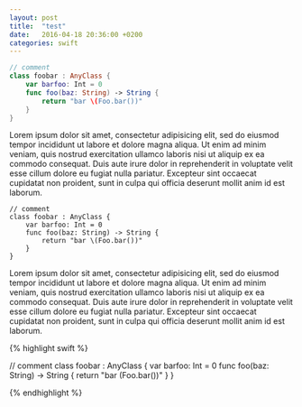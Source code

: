 ```yaml
---
layout: post
title:  "test"
date:   2016-04-18 20:36:00 +0200
categories: swift
---
```


``` swift
// comment
class foobar : AnyClass {
	var barfoo: Int = 0
	func foo(baz: String) -> String {
		return "bar \(Foo.bar())"
	}
}

```

Lorem ipsum dolor sit amet, consectetur adipisicing elit, sed do eiusmod
tempor incididunt ut labore et dolore magna aliqua. Ut enim ad minim veniam,
quis nostrud exercitation ullamco laboris nisi ut aliquip ex ea commodo
consequat. Duis aute irure dolor in reprehenderit in voluptate velit esse
cillum dolore eu fugiat nulla pariatur. Excepteur sint occaecat cupidatat non
proident, sunt in culpa qui officia deserunt mollit anim id est laborum.

	// comment
	class foobar : AnyClass {
		var barfoo: Int = 0
		func foo(baz: String) -> String {
			return "bar \(Foo.bar())"
		}
	}

Lorem ipsum dolor sit amet, consectetur adipisicing elit, sed do eiusmod
tempor incididunt ut labore et dolore magna aliqua. Ut enim ad minim veniam,
quis nostrud exercitation ullamco laboris nisi ut aliquip ex ea commodo
consequat. Duis aute irure dolor in reprehenderit in voluptate velit esse
cillum dolore eu fugiat nulla pariatur. Excepteur sint occaecat cupidatat non
proident, sunt in culpa qui officia deserunt mollit anim id est laborum.

{% highlight swift %}

// comment
class foobar : AnyClass {
	var barfoo: Int = 0
	func foo(baz: String) -> String {
		return "bar \(Foo.bar())"
	}
}

{% endhighlight %}